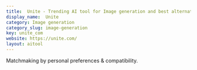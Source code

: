 ```yaml
---
title:  Unite - Trending AI tool for Image generation and best alternatives
display_name:  Unite
category: Image generation
category_slug: image-generation
key: unite_com
website: https://unite.com/
layout: aitool
---
```


Matchmaking by personal preferences & compatibility.
